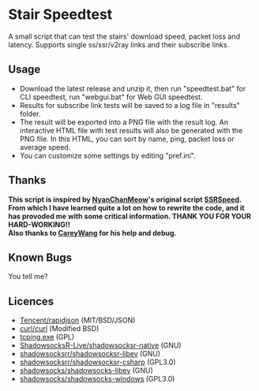 # Stair Speedtest
A small script that can test the stairs' download speed, packet loss and latency. Supports single ss/ssr/v2ray links and their subscribe links.  
## Usage
* Download the latest release and unzip it, then run "speedtest.bat" for CLI speedtest, run "webgui.bat" for Web GUI speedtest.
* Results for subscribe link tests will be saved to a log file in "results" folder.
* The result will be exported into a PNG file with the result log. An interactive HTML file with test results will also be generated with the PNG file. In this HTML, you can sort by name, ping, packet loss or average speed.
* You can customize some settings by editing "pref.ini".
## Thanks
**This script is inspired by [NyanChanMeow](https://github.com/NyanChanMeow)'s original script [SSRSpeed](https://github.com/NyanChanMeow/SSRSpeed). From which I have learned quite a lot on how to rewrite the code, and it has provoded me with some critical information. THANK YOU FOR YOUR HARD-WORKING!!**  
**Also thanks to [CareyWang](https://github.com/CareyWang) for his help and debug.**
## Known Bugs
You tell me?
## Licences
* [Tencent/rapidjson](https://github.com/Tencent/rapidjson) (MIT/BSD/JSON)
* [curl/curl](https://github.com/curl/curl) (Modified BSD)
* [tcping.exe](https://elifulkerson.com/projects/tcping.php) (GPL)
* [ShadowsocksR-Live/shadowsocksr-native](https://github.com/ShadowsocksR-Live/shadowsocksr-native) (GNU)
* [shadowsocksrr/shadowsocksr-libev](https://github.com/shadowsocksrr/shadowsocksr-libev) (GNU)
* [shadowsocksrr/shadowsocksr-csharp](https://github.com/shadowsocksrr/shadowsocksr-csharp) (GPL3.0)
* [shadowsocks/shadowsocks-libev](https://github.com/shadowsocks/shadowsocks-libev) (GNU)
* [shadowsocks/shadowsocks-windows](https://github.com/shadowsocks/shadowsocks-windows) (GPL3.0)
